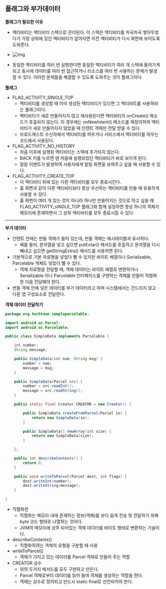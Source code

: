 ##  플래그와 부가데이터



**플래그가 필요한 이유**

- 액티비티는 액티비티 스택으로 관리된다. 이 스택은 액티비티를 차곡차곡 쌓아두었다가 가장 상위에 있던 액티비티가 없어지면 이전 액티비티가 다시 화면에 보이도록 도와준다.
- ![img](https://blog.kakaocdn.net/dn/zlymn/btquCsIp9gY/NUlVSUIe8p9W80dTpuDCnk/img.png)

- 동일한 액티비티를 여러 번 실행한다면 동일한 액티비티가 여러 개 스택에 들어가게 되고 동시에 데이터를 여러 번 접근하거나 리소스를 여러 번 사용하는 문제가 발생할 수 있다. 이러한 문제들을 해결할 수 있도록 도와주는 것이 플래그이다.



**플래그**

- FLAG_ACTIVITY_SINGLE_TOP
  - 액티비티를 생성할 때 이미 생성된 액티비티가 있으면 그 액티비트를 사용하라는 플래그이다.
  - 액티비티가 새로 만들어지지 않고 재사용된다면 액티비티의 onCreate() 메소드가 호출되지 않는다. 이 경우에는 onNewIntent() 메소드를 재정의하여 액티비티가 새로 만들어지지 않았을 때 인텐트 객체만 전달 받을 수 있다.
  - 브로드캐스트 수신자에서 액티비티를 띄우거나 서비스에서 액티비티를 띄우는 코드에서 사용된다.
- FLAG_ACTIVITY_NO_HISTORY
  - 처음 이후에 실행된 액티비티는 스택에 추가되지 않는다.
  - BACK 키를 누르면 맨 처음에 실행되었던 액티비티가 바로 보이게 된다.
  - 알람 이벤트가 발생하여 사용자에게 알림 화면을 보여주고 싶을 때 사용할 수 있다.
- FLAG_ACTIVITY_CREATE_TOP
  - 이 액티비티 위에 있는 다른 액티비티를 모두 종료시킨다.
  - 홈 화면과 같이 다른 액티비티보다 항상 우선하는 액티비티를 만들 때 유용하게 사용할 수 있다.
  - 홈 화면이 여러 개 있는 것이 아니라 하나만 만들어지는 것으로 하고 싶을 때 FLAG_ACTIVITY_sINGLE_TOP 플래그와 함께 설정하면 항상 하나의 객체가 메모리에 존재하면서 그 상위 액티비티를 모두 종료시킬 수 있다.





<hr/>



**부가 데이터**

- 인텐트 안에는 번들 객체가 들어 있는데, 번들 객체는 해시테이블과 유사하다.
  - 예를 들어, 문자열을 넣고 싶으면 putExtar() 메서드를 호출하고 문자열을 다시 빼내고 싶으면 getStringExtra() 메서드를 사용하면 된다.
- 기본적으로 기본 자료형을 넣었다 뺄 수 있지만 바이트 배열이나 Serializable, Parcelable 객체도 넣었다 뺄 수 있다.
  - 객체 자료형을 전달할 때, 객체 데이터는 바이트 배열로 변환하거나 Serializable 이나 Parcelable 인터페이스를 구현하는 객체를 만들어 직렬화한 다음 전달해야 한다.
- 번들 객체 안에 넣은 데이터를 부가 데이터라고 하며 시스템에서는 건드리지 않고 다른 앱 구성요소로 전달한다.





**객체 데이터 전달하기**

```java
package org.techtown.sampleparcelable;

import android.os.Parcel;
import android.os.Parcelable;

public class SimpleData implements Parcelable {

    int number;
    String message;

    public SimpleData(int num, String msg) {
        number = num;
        message = msg;
    }

    public SimpleData(Parcel src) {
        number = src.readInt();
        message = src.readString();
    }

    public static final Creator CREATOR = new Creator() {

        public SimpleData createFromParcel(Parcel in) {
            return new SimpleData(in); 
        }

        public SimpleData[] newArray(int size) {
            return new SimpleData[size];
        }

    };

    public int describeContents() { 
        return 0;
    }

    public void writeToParcel(Parcel dest, int flags) { 
        dest.writeInt(number);
        dest.writeString(message);
    }

}

```

- 직렬화란
  - 직렬화는 메모리 내에 존재하는 정보(객체)를 보다 쉽게 전송 및 전달하기 위해 byte 코드 형태로 나열하는 것이다.
  - JVM의 메모리에 상주 되어있는 객체 데이터를 바이트 형태로 변환하는 기술이다.
- describeContents()
  - 직렬화하려는 객체의 유형을 구분할 때 사용
- writeToParcel()
  - 객체가 가지고 있는 데이터를 Parcel 객체로 만들어 주는 역할
- CREATOR 상수
  - 위의 두가지 메서드를 모두 구현하고 만든다.
  - Parcel 객체로부터 데이터를 읽어 들여 객체를 생성하는 역할을 한다.
  - 객체는 상수로 정의되고 반드시 static final로 선언되어야 한다.

